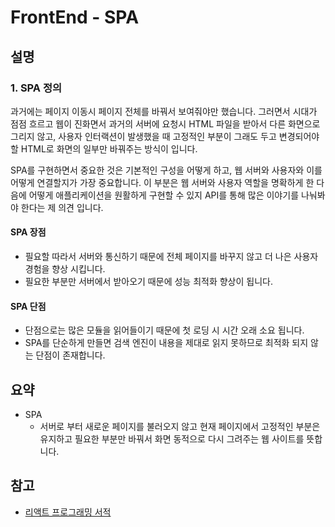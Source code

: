# FrontEnd - SPA

## 설명

### 1. SPA 정의

과거에는 페이지 이동시 페이지 전체를 바꿔서 보여줘야만 했습니다. 그러면서 시대가 점점 흐르고 웹이 진화면서 과거의 서버에 요청시 HTML 파일을 받아서 다른 화면으로 그리지 않고, 사용자 인터랙션이 발생했을 때 고정적인 부분이 그래도 두고 변경되어야할 HTML로 화면의 일부만 바꿔주는 방식이 입니다.

SPA를 구현하면서 중요한 것은 기본적인 구성을 어떻게 하고, 웹 서버와 사용자와 이를 어떻게 연결할지가 가장 중요합니다. 이 부분은 웹 서버와 사용자 역할을 명확하게 한 다음에 어떻게 애플리케이션을 원활하게 구현할 수 있지 API를 통해 많은 이야기를 나눠봐야 한다는 제 의견 입니다.

#### SPA 장점

- 필요할 따라서 서버와 통신하기 때문에 전체 페이지를 바꾸지 않고 더 나은 사용자 경험을 향상 시킵니다.
- 필요한 부분만 서버에서 받아오기 때문에 성능 최적화 향상이 됩니다.

#### SPA 단점

- 단점으로는 많은 모듈을 읽어들이기 때문에 첫 로딩 시 시간 오래 소요 됩니다.
- SPA를 단순하게 만들면 검색 엔진이 내용을 제대로 읽지 못하므로 최적화 되지 않는 단점이 존재합니다.

## 요약

- SPA
  - 서버로 부터 새로운 페이지를 불러오지 않고 현재 페이지에서 고정적인 부분은 유지하고 필요한 부분만 바꿔서 화면 동적으로 다시 그려주는 웹 사이트를 뜻합니다.

## 참고

- [리액트 프로그래밍 서적](https://www.aladin.co.kr/shop/wproduct.aspx?ItemId=124663551)
